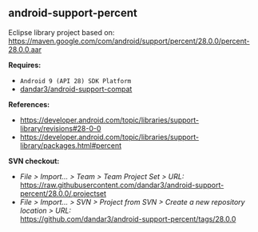 ## android-support-percent

Eclipse library project based on:<br/>
https://maven.google.com/com/android/support/percent/28.0.0/percent-28.0.0.aar

**Requires:**
- `Android 9 (API 28) SDK Platform`
- [dandar3/android-support-compat](https://github.com/dandar3/android-support-compat/tree/28.0.0)

**References:**
- https://developer.android.com/topic/libraries/support-library/revisions#28-0-0
- https://developer.android.com/topic/libraries/support-library/packages.html#percent

**SVN checkout:**
- _File > Import... > Team > Team Project Set > URL:_<br/>
  https://raw.githubusercontent.com/dandar3/android-support-percent/28.0.0/.projectset
- _File > Import... > SVN > Project from SVN > Create a new repository location > URL:_<br/>
  https://github.com/dandar3/android-support-percent/tags/28.0.0
